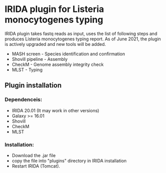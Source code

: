 # IRIDA plugin for Listeria monocytogenes typing

IRIDA plugin takes fastq reads as input, uses the list of following steps and produces Listeria monocytogenes typing report.
As of June 2021, the plugin is actively upgraded and new tools will be added.

* MASH screen - Species identification and confirmation 
* Shovill pipeline - Assembly
* CheckM - Genome assembly integrity check
* MLST - Typing


## Plugin installation
### Dependenceis:
  * IRIDA 20.01 (It may work in other versions)
  * Galaxy >= 16.01
  * Shovill 
  * CheckM
  * MLST
 

### Installation:
  * Download the .jar file 
  * copy the file into "plugins" directory in IRIDA installation
  * Restart IRIDA (Tomcat).  





